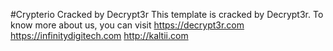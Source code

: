 #Crypterio Cracked by Decrypt3r
This template is cracked by Decrypt3r. To know more about us, you can visit https://decrypt3r.com https://infinitydigitech.com http://kaltii.com
